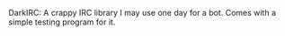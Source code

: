 DarkIRC: A crappy IRC library I may use one day for a bot. Comes with a simple testing program for it.
